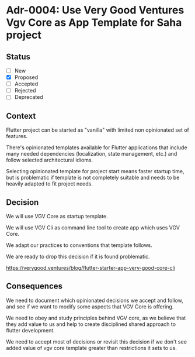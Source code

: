# Adr-0004: Use Very Good Ventures Vgv Core as App Template for Saha project

## Status

- [ ] New
- [x] Proposed
- [ ] Accepted
- [ ] Rejected
- [ ] Deprecated

## Context

Flutter project can be started as "vanilla" with limited non opinionated set of features.

There's opinionated templates available for Flutter applications that include 
many needed dependencies (localization, state management, etc.) and 
follow selected architectural idioms.

Selecting opinionated template for project start means faster startup time, 
but is problematic if template is not completely suitable and needs to be heavily adapted to fit project needs.

## Decision

We will use VGV Core as startup template.

We will use VGV Cli as command line tool to create app which uses VGV Core.

We adapt our practices to conventions that template follows.

We are ready to drop this decision if it is found problematic.

https://verygood.ventures/blog/flutter-starter-app-very-good-core-cli

## Consequences

We need to document which opinionated decisions we accept and follow,
and see if we want to modify some aspects that VGV Core is offering.

We need to obey and study principles behind VGV core, as we believe that they
add value to us and help to create disciplined shared approach to flutter development.

We need to accept most of decisions or revisit this decision if we 
don't see added value of vgv core template greater than restrictions it sets to us.
